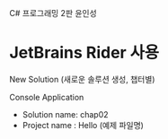 C# 프로그래밍 2판
윤인성

# JetBrains Rider 사용

New Solution (새로운 솔루션 생성, 챕터별)

Console Application
 - Solution name: chap02
 - Project name : Hello (예제 파일명)
